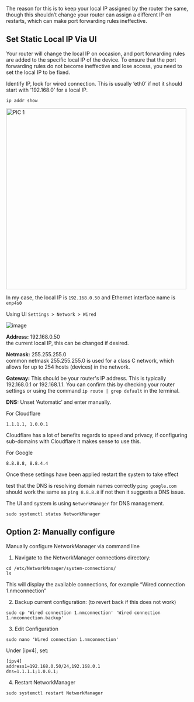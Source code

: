 The reason for this is to keep your local IP assigned by the router the same, though this shouldn’t change your router can assign a different IP on restarts, which can make port forwarding rules ineffective.

## Set Static Local IP Via UI

Your router will change the local IP on occasion, and port forwarding rules are added to the specific local IP of the device. To ensure that the port forwarding rules do not become ineffective and lose access, you need to set the local IP to be fixed.

Identify IP, look for wired connection. This is usually ‘eth0’ if not it should start with ‘192.168.0’ for a local IP.

```
ip addr show
```
<img width="493" alt="PIC 1" src="https://github.com/GLCNI/RPC-node-deployments/assets/67609618/a785852c-c0fc-4410-8ebb-4a0e5d79f765">

In my case, the local IP is `192.168.0.50` and Ethernet interface name is `enp4s0`

Using UI
`Settings > Network > Wired`

![image](https://github.com/GLCNI/RPC-node-deployments/assets/67609618/4b1157ff-d63c-4f11-97ac-dfcdc73ca224)


**Address:** 192.168.0.50  
the current local IP, this can be changed if desired.

**Netmask:** 255.255.255.0  
common netmask 255.255.255.0 is used for a class C network, which allows for up to 254 hosts (devices) in the network.

**Gateway:** This should be your router's IP address. This is typically 192.168.0.1 or 192.168.1.1. You can confirm this by checking your router settings or using the command `ip route | grep default` in the terminal.

**DNS:** Unset ‘Automatic’ and enter manually. 

For Cloudflare 
```
1.1.1.1, 1.0.0.1
```
Cloudflare has a lot of benefits regards to speed and privacy, if configuring sub-domains with Cloudflare it makes sense to use this.

For Google
```
8.8.8.8, 8.8.4.4
```

Once these settings have been applied restart the system to take effect

test that the DNS is resolving domain names correctly `ping google.com` should work the same as `ping 8.8.8.8` if not then it suggests a DNS issue.

The UI and system is using `NetworkManager` for DNS management.
```
sudo systemctl status NetworkManager
```

## Option 2: Manually configure

Manually configure NetworkManager via command line

1.	Navigate to the NetworkManager connections directory:
```
cd /etc/NetworkManager/system-connections/
ls
```

This will display the available connections, for example “Wired connection 1.nmconnection”

2.	Backup current configuration: (to revert back if this does not work)

```
sudo cp 'Wired connection 1.nmconnection' 'Wired connection 1.nmconnection.backup'
```

3.	Edit Configuration
```
sudo nano 'Wired connection 1.nmconnection'
```

Under [ipv4], set:

```
[ipv4]
address1=192.168.0.50/24,192.168.0.1
dns=1.1.1.1;1.0.0.1;
```

4.	Restart NetworkManager
```
sudo systemctl restart NetworkManager
```


